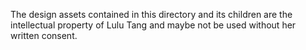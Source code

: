 The design assets contained in this directory and its children are the
intellectual property of Lulu Tang and maybe not be used without her
written consent.
